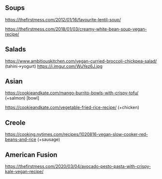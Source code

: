 ## Soups
https://thefirstmess.com/2012/01/16/favourite-lentil-soup/

https://thefirstmess.com/2018/01/03/creamy-white-bean-soup-vegan-recipe/

## Salads
https://www.ambitiouskitchen.com/vegan-curried-broccoli-chickpea-salad/ (tahini->yogurt) 
https://i.imgur.com/WuYez6J.jpg
  
## Asian
https://cookieandkate.com/mango-burrito-bowls-with-crispy-tofu/ (+salmon)
[bowl]

https://cookieandkate.com/vegetable-fried-rice-recipe/ (+chicken)

## Creole
https://cooking.nytimes.com/recipes/1020816-vegan-slow-cooker-red-beans-and-rice (+sausage)

## American Fusion
https://thefirstmess.com/2020/03/04/avocado-pesto-pasta-with-crispy-kale-vegan-recipe/

  

